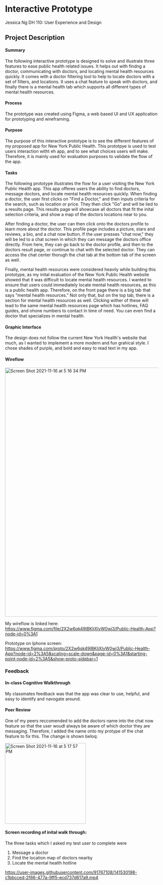 # Interactive Prototype

Jessica Ng 
DH 110: User Experience and Design

## Project Description
#### Summary

The following interactive prototype is designed to solve and illustrate three features to ease public health related issues. It helps out with findng a doctor, communicating with doctors, and locating mental health resources quickly. It comes with a doctor filtering tool to help to locate doctors with a set of filters, and locations. It uses a chat feature to speak with doctors, and finally there is a mental health tab which supports all different types of mental health resources.

#### Process

The prototype was created using Figma, a web based UI and UX application for prototyping and wireframing.

#### Purpose

The purpose of this interactive prototype is to see the different features of my proposed app for New York Public Health. This prototpye is used to test users interaction witht eh app, and to see what choices users will make. Therefore, it is mainly used for evaluation purposes to validate the flow of the app.

#### Tasks

The following prototype illustrates the flow for a user visiting the New York Public Health app. This app offeres users the ability to find doctors, message doctors, and locate mental health resources quickly. When finding a doctor, the user first clicks on "Find a Doctor," and then inputs criteria for the search, such as location or price. They then click "Go" and will be lied to a results page. This results page will showcase all doctors that fit the inital selection criteria, and show a map of the doctors locations near to you.

After finding a doctor, the user can then click onto the doctors profile to learn more about the doctor. This profile page includes a picture, stars and reviews, a bio, and a chat now button. If the user presses "chat now," they will be led to a chat screen in which they can message the doctors office directly. From here, they can go back to the doctor profile, and then to the doctors result page, or continue to chat with the selected doctor. They can access the chat center thorugh the chat tab at the bottom tab of the screen as well. 

Finally, mental health resources were considered heavily while building this prototype, as my inital evaluation of the New York Public Health website showed that it was difficult to locate mental health resources. I wanted to ensure that users could immediately locate mental health resources, as this is a public health app. Therefore, on the front page there is a big tab that says "mental health resources." Not only that, but on the top tab, there is a section for mental health resources as well. Clicking wither of these will lead to the same mental health resources page which has hotlines, FAQ guides, and ohone numbers to contact in time of need. You can even find a doctor that specializes in mental health.

#### Graphic Interface

The design does not follow the current New York Health's website that much, as I wanted to implement a more modern and fun grahical style. I chose shades of purple, and bold and easy to read text in my app. 

#### Wireflow


<img width="820" alt="Screen Shot 2021-11-16 at 5 16 34 PM" src="https://user-images.githubusercontent.com/91767108/142091767-683e8817-0d0a-41e5-a903-d112ccdb6ae6.png">



My wireflow is linked here: https://www.figma.com/file/2X2w6qk49IBKljXIyW0wj3/Public-Health-App?node-id=0%3A1

Prototype on Iphone screen: https://www.figma.com/proto/2X2w6qk49IBKljXIyW0wj3/Public-Health-App?node-id=2%3A5&scaling=scale-down&page-id=0%3A1&starting-point-node-id=2%3A5&show-proto-sidebar=1

### Feedback

#### In-class Cognitive Walkthrough

My classmates feedback was that the app was clear to use, helpful, and easy to identify and navogate around. 

#### Peer Review

One of my peers reccomended to add the doctors name into the chat now feature so that the user woudl always be aware of which doctor they are messaging. Therefore, I added the name onto my protype of the chat feature to fix this. The change is shown beloq: 

<img width="266" alt="Screen Shot 2021-11-16 at 5 17 57 PM" src="https://user-images.githubusercontent.com/91767108/142091856-0a7a8875-e5ac-4ab5-b0a8-52a80f18b470.png">



#### Screen recording of inital walk through: 

The three tasks which I asked my test user to complete were

1. Message a doctor 
2. Find the location map of doctors nearby
3. Locate the mental health hotline

https://user-images.githubusercontent.com/91767108/141530198-c1bbcced-2f86-477a-9ff5-ecd737d617a9.mp4




